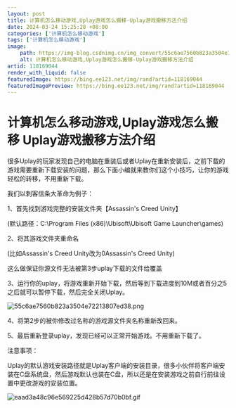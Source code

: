 ```yaml
---
layout: post
title: 计算机怎么移动游戏,Uplay游戏怎么搬移-Uplay游戏搬移方法介绍
date: 2024-03-24 15:25:28 +08:00
categories: ['计算机怎么移动游戏']
tags: ['计算机怎么移动游戏']
image:
    path: https://img-blog.csdnimg.cn/img_convert/55c6ae7560b823a3504e72213807ed38.png?x-oss-process=image/resize,m_fixed,h_150
    alt: 计算机怎么移动游戏,Uplay游戏怎么搬移-Uplay游戏搬移方法介绍
artid: 118169044
render_with_liquid: false
featuredImage: https://bing.ee123.net/img/rand?artid=118169044
featuredImagePreview: https://bing.ee123.net/img/rand?artid=118169044
---
```


# 计算机怎么移动游戏,Uplay游戏怎么搬移 Uplay游戏搬移方法介绍

很多Uplay的玩家发现自己的电脑在重装后或者Uplay在重新安装后，之前下载的游戏需要重新下载安装的问题，那么下面小编就来教你们这个小技巧，让你的游戏轻松的转移，不用重新下载。

我们以刺客信条大革命为例子：

1、首先找到游戏完整的安装文件夹【Assassin's Creed Unity】

(默认路径：C:\Program Files (x86)\Ubisoft\Ubisoft Game Launcher\games)

2、将其游戏文件夹重命名

(比如Assassin's Creed Unity改为0Assassin's Creed Unity)

这么做保证你源文件无法被第3步uplay下载的文件给覆盖

3、运行你的uplay，将游戏重新开始下载，然后等到下载进度到10M或者百分之5之后就可以暂停下载，然后完全关闭Uplay。

![55c6ae7560b823a3504e72213807ed38.png](https://i-blog.csdnimg.cn/blog_migrate/ffac882738d3dbf7535c36c0bb9895c3.jpeg)

4、将第2步的被你修改过名称的游戏源文件夹名称重新改回来。

5、最后重新登录uplay，发现已经可以正常开始游戏。不用重新下载了。

注意事项：

Uplay的默认游戏安装路径就是Uplay客户端的安装目录，很多小伙伴将客户端安装在C盘系统盘，然后游戏默认也装在C盘，所以还是在安装游戏之前自行前往设置中更改游戏的安装位置。

![eaad3a48c96e569225d428b57d70b0bf.gif](https://i-blog.csdnimg.cn/blog_migrate/aa0d189ac1048d1cbefbfee3d52a1e4e.gif)